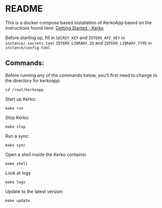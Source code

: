 # README

This is a docker-compose based installation of KerkoApp based on the instructions found here:
[Getting Started - Kerko](https://whiskyechobravo.github.io/kerko/1.0/getting-started/#docker-installation)

Before starting up, fill in `SECRET_KEY` and `ZOTERO_API_KEY` in `instance/.secrets.toml` `ZOTERO_LIBRARY_ID` and `ZOTERO_LIBRARY_TYPE` in `instance/config.toml`

## Commands:
Before running any of the commands below, you'll first need to change to the directory for kerkoapp:
```
cd /root/kerkoapp
```

Start up Kerko:
```
make run
```

Stop Kerko:
```
make stop
```

Run a sync:
```
make sync
```

Open a shell inside the Kerko container
```
make shell
```

Look at logs
```
make logs
```

Update to the latest version:
```
make update
```
